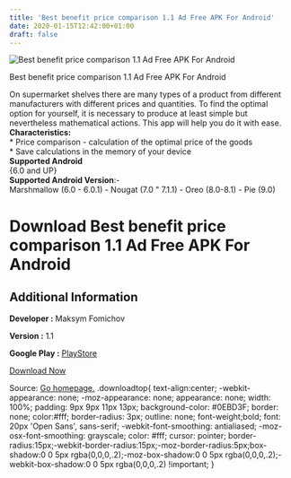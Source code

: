 ```yaml
---
title: 'Best benefit price comparison 1.1 Ad Free APK For Android'
date: 2020-01-15T12:42:00+01:00
draft: false
---
```


![Best benefit price comparison 1.1 Ad Free APK For Android](https://i1.wp.com/apkhome.net/wp-content/uploads/2020/01/Best-benefit-price-comparison-1.1-Ad-Free.png "Best benefit price comparison 1.1 Ad Free APK For Android")

  

Best benefit price comparison 1.1 Ad Free APK For Android

On supermarket shelves there are many types of a product from different manufacturers with different prices and quantities. To find the optimal option for yourself, it is necessary to produce at least simple but nevertheless mathematical actions. This app will help you do it with ease.  
**Characteristics:**  
\* Price comparison - calculation of the optimal price of the goods  
\* Save calculations in the memory of your device  
**Supported Android**  
{6.0 and UP}  
**Supported Android Version**:-  
Marshmallow (6.0 - 6.0.1) - Nougat (7.0 " 7.1.1) - Oreo (8.0-8.1) - Pie (9.0)

Download Best benefit price comparison 1.1 Ad Free APK For Android
==================================================================

Additional Information
----------------------

**Developer :** Maksym Fomichov

**Version :** 1.1

**Google Play :** [PlayStore](https://play.google.com/store/apps/details?id=com.gmail.fomichov.m.compareprice&hl=en)

  

[Download Now](https://store4app.co/post/best-benefit-price-comparison-1-1-ad-free-apk-for-android_1579070866)

  
Source: [Go homepage.](https://store4app.co/post/best-benefit-price-comparison-1-1-ad-free-apk-for-android_1579070866) .downloadtop{ text-align:center; -webkit-appearance: none; -moz-appearance: none; appearance: none; width: 100%; padding: 9px 9px 11px 13px; background-color: #0EBD3F; border: none; color:#fff; border-radius: 3px; outline: none; font-weight;bold; font: 20px 'Open Sans', sans-serif; -webkit-font-smoothing: antialiased; -moz-osx-font-smoothing: grayscale; color: #fff; cursor: pointer; border-radius:15px;-webkit-border-radius:15px;-moz-border-radius:5px;box-shadow:0 0 5px rgba(0,0,0,.2);-moz-box-shadow:0 0 5px rgba(0,0,0,.2);-webkit-box-shadow:0 0 5px rgba(0,0,0,.2) !important; }